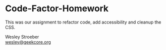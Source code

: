 # Code-Factor-Homework

This was our assignment to refactor code, add accessibility and cleanup the CSS.

Wesley Stroeber  
<wesley@geekcore.org>

